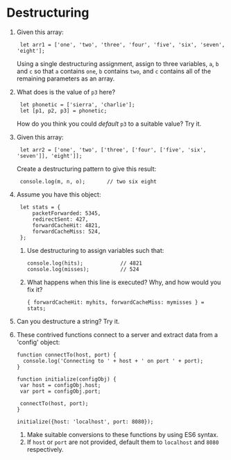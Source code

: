 # Destructuring

1. Given this array:

        let arr1 = ['one', 'two', 'three', 'four', 'five', 'six', 'seven', 'eight'];

   Using a single destructuring assignment, assign to three variables, `a`, `b` and `c` so that `a` contains `one`, `b` contains `two`, and `c` contains all of the remaining parameters as an array.

2. What does is the value of `p3` here?

        let phonetic = ['sierra', 'charlie'];
        let [p1, p2, p3] = phonetic;

   How do you think you could _default_ `p3` to a suitable value?
   Try it.

3. Given this array:

        let arr2 = ['one', 'two', ['three', ['four', ['five', 'six', 'seven']], 'eight']];

   Create a destructuring pattern to give this result:

        console.log(m, n, o);       // two six eight

4. Assume you have this object:

        let stats = {
        	packetForwarded: 5345,
        	redirectSent: 427,
        	forwardCacheHit: 4821,
        	forwardCacheMiss: 524,
        };

   1. Use destructuring to assign variables such that:

          console.log(hits);            // 4821
          console.log(misses);          // 524

    2. What happens when this line is executed? Why, and how would you fix it?

           { forwardCacheHit: myhits, forwardCacheMiss: mymisses } = stats;

5. Can you destructure a string? Try it.

6. These contrived functions connect to a server and extract
   data from a 'config' object:

       function connectTo(host, port) {
         console.log('Connecting to ' + host + ' on port ' + port);
       }

       function initialize(configObj) {
        var host = configObj.host;
        var port = configObj.port;

        connectTo(host, port);
       }

       initialize({host: 'localhost', port: 8080});


      1. Make suitable conversions to these functions by using ES6 syntax.
      2. If `host` or `port` are not provided, default
         them to `localhost` and `8080` respectively.
